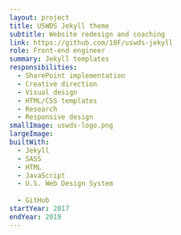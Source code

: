 ```yaml
---
layout: project
title: USWDS Jekyll theme
subtitle: Website redesign and coaching
link: https://github.com/18F/uswds-jekyll
role: Front-end engineer
summary: Jekyll templates
responsibilities:
  - SharePoint implementation
  - Creative direction
  - Visual design
  - HTML/CSS templates
  - Research
  - Responsive design
smallImage: uswds-logo.png
largeImage:
builtWith:
  - Jekyll
  - SASS
  - HTML
  - JavaScript
  - U.S. Web Design System
  
  - GitHub
startYear: 2017
endYear: 2019
---
```

